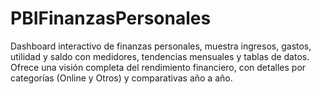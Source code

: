 # PBIFinanzasPersonales
Dashboard interactivo de finanzas personales, muestra ingresos, gastos, utilidad y saldo con medidores, tendencias mensuales y tablas de datos. Ofrece una visión completa del rendimiento financiero, con detalles por categorías (Online y Otros) y comparativas año a año.
